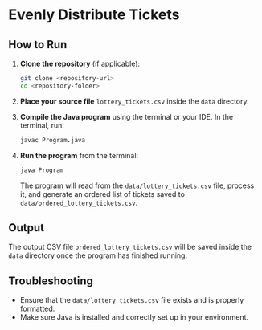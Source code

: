 # Evenly Distribute Tickets

## How to Run

1. **Clone the repository** (if applicable):

   ```bash
   git clone <repository-url>
   cd <repository-folder>
   ```

2. **Place your source file** `lottery_tickets.csv` inside the `data` directory.

3. **Compile the Java program** using the terminal or your IDE. In the terminal, run:

   ```bash
   javac Program.java
   ```

4. **Run the program** from the terminal:

   ```bash
   java Program
   ```

   The program will read from the `data/lottery_tickets.csv` file, process it, and generate an ordered list of tickets saved to `data/ordered_lottery_tickets.csv`.

## Output

The output CSV file `ordered_lottery_tickets.csv` will be saved inside the `data` directory once the program has finished running.

## Troubleshooting

- Ensure that the `data/lottery_tickets.csv` file exists and is properly formatted.
- Make sure Java is installed and correctly set up in your environment.
